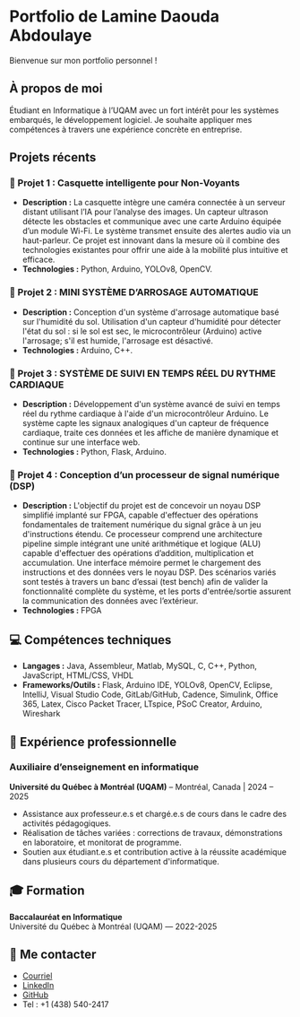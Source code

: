 # Portfolio de Lamine Daouda Abdoulaye

Bienvenue sur mon portfolio personnel !

## À propos de moi
Étudiant en Informatique à l’UQAM avec un fort intérêt pour les systèmes embarqués, le développement logiciel. Je souhaite appliquer mes compétences à travers une expérience concrète en entreprise.

##  Projets récents

### 🔸 Projet 1 : Casquette intelligente pour Non-Voyants
- **Description :** La casquette intègre une caméra connectée à un serveur distant utilisant l’IA pour l’analyse des images.
Un capteur ultrason détecte les obstacles et communique avec une carte Arduino équipée d’un module Wi-Fi.
Le système transmet ensuite des alertes audio via un haut-parleur. Ce projet est innovant dans la mesure où
il combine des technologies existantes pour offrir une aide à la mobilité plus intuitive et efficace.
- **Technologies :** Python, Arduino, YOLOv8, OpenCV.

### 🔸 Projet 2 : MINI SYSTÈME D’ARROSAGE AUTOMATIQUE
- **Description :** Conception d'un système d'arrosage automatique basé sur l'humidité du sol.
Utilisation d'un capteur d'humidité pour détecter l'état du sol : si le sol est sec, le
microcontrôleur (Arduino) active l'arrosage; s'il est humide, l'arrosage est désactivé.
- **Technologies :** Arduino, C++.

### 🔸 Projet 3 : SYSTÈME DE SUIVI EN TEMPS RÉEL DU RYTHME CARDIAQUE
- **Description :** Développement d'un système avancé de suivi en temps réel du rythme cardiaque à l'aide d'un microcontrôleur Arduino. Le système capte les signaux analogiques d'un capteur de fréquence cardiaque, traite ces données et les affiche de manière dynamique et continue sur une interface web.
- **Technologies :** Python, Flask, Arduino.

### 🔸 Projet 4 : Conception d’un processeur de signal numérique (DSP)
- **Description :** L'objectif du projet est de concevoir un noyau DSP simplifié implanté sur FPGA, capable d'effectuer des opérations fondamentales de traitement numérique du signal grâce à un jeu d'instructions étendu. Ce processeur comprend une architecture pipeline simple intégrant une unité arithmétique et logique (ALU) capable d'effectuer des opérations d’addition, multiplication et accumulation. Une interface mémoire permet le chargement des instructions et des données vers le noyau DSP. Des scénarios variés sont testés à travers un banc d’essai (test bench) afin de valider la fonctionnalité complète du système, et les ports d'entrée/sortie assurent la communication des données avec l’extérieur.
- **Technologies :** FPGA
  
## 💻 Compétences techniques

- **Langages :** Java, Assembleur, Matlab, MySQL, C, C++, Python, JavaScript, HTML/CSS, VHDL
- **Frameworks/Outils :** Flask, Arduino IDE, YOLOv8, OpenCV, Eclipse, IntelliJ, Visual Studio Code, GitLab/GitHub, Cadence, Simulink, Office 365, Latex, Cisco Packet Tracer, LTspice, PSoC Creator, Arduino, Wireshark

## 💼 Expérience professionnelle

### **Auxiliaire d’enseignement en informatique**
**Université du Québec à Montréal (UQAM)** – Montréal, Canada | 2024 – 2025  
- Assistance aux professeur.e.s et chargé.e.s de cours dans le cadre des activités pédagogiques.  
- Réalisation de tâches variées : corrections de travaux, démonstrations en laboratoire, et monitorat de programme.  
- Soutien aux étudiant.e.s et contribution active à la réussite académique dans plusieurs cours du département d'informatique.

## 🎓 Formation

**Baccalauréat en Informatique**  
Université du Québec à Montréal (UQAM) — 2022-2025

## 📧 Me contacter

- [Courriel](lmndaouda@gmail.com)  
- [LinkedIn](linkedin.com/in/lamine-daouda-abdoulaye-332011243)  
- [GitHub]([https://github.com/Lam3266](https://lam3266.github.io))
- Tel : +1 (438) 540-2417

